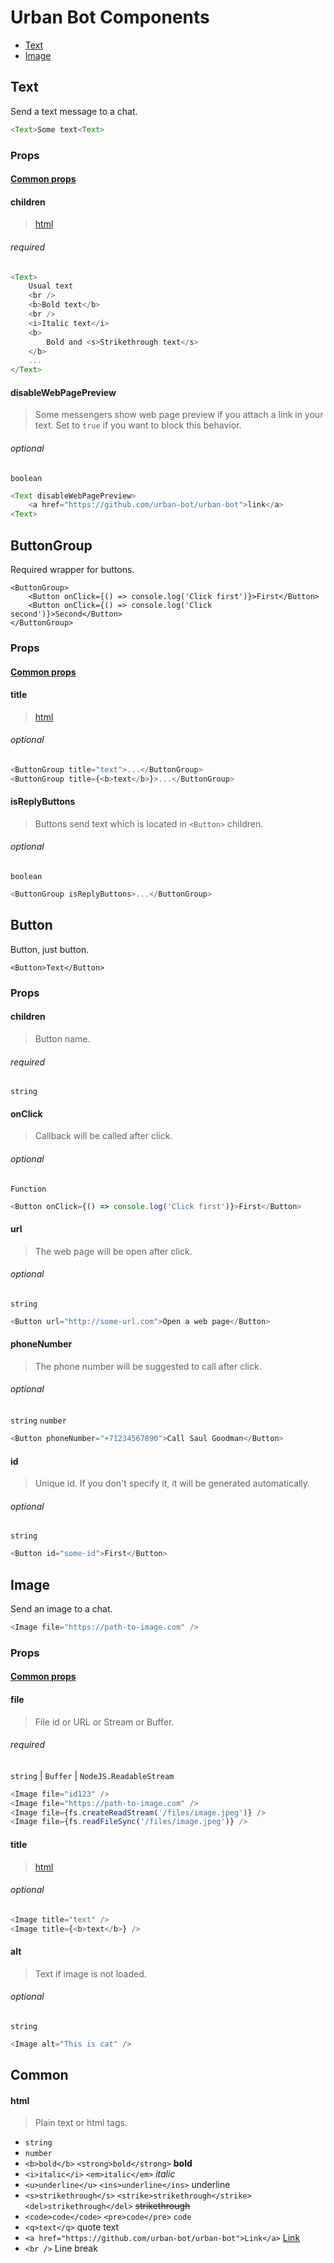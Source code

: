 
# Urban Bot Components  

* [Text](#text)
* [Image](#image)
  
## Text
Send a text message to a chat.
```javascript  
<Text>Some text<Text>  
```  
### Props  
#### [Common props](#common-props)
####  children
> [html](#html)
###### required

```javascript  
<Text>    
    Usual text    
    <br />    
    <b>Bold text</b>    
    <br />    
    <i>Italic text</i>    
    <b>    
        Bold and <s>Strikethrough text</s>    
    </b>
    ...
</Text>  
```
#### disableWebPagePreview
> Some messengers show web page preview if you attach a link in your text. Set to `true` if you want to block this behavior.
###### optional
`boolean`
```javascript
<Text disableWebPagePreview>
    <a href="https://github.com/urban-bot/urban-bot">link</a>
<Text>
```
## ButtonGroup
Required wrapper for buttons.
```
<ButtonGroup>
    <Button onClick={() => console.log('Click first')}>First</Button>
    <Button onClick={() => console.log('Click second')}>Second</Button>
</ButtonGroup>
```
### Props  
#### [Common props](#common-props)
#### title
> [html](#html)
###### optional
```javascript
<ButtonGroup title="text">...</ButtonGroup>
<ButtonGroup title={<b>text</b>}>...</ButtonGroup>
```
#### isReplyButtons
> Buttons send text which is located in `<Button>` children.
###### optional
`boolean`
```javascript
<ButtonGroup isReplyButtons>...</ButtonGroup>
```

## Button
Button, just button.
```
<Button>Text</Button>
```
### Props
#### children
> Button name.
###### required
`string`
#### onClick
> Callback will be called after click.
###### optional
`Function`
```javascript
<Button onClick={() => console.log('Click first')}>First</Button>
```
#### url
> The web page will be open after click.
###### optional
`string`
```javascript
<Button url="http://some-url.com">Open a web page</Button>
```
#### phoneNumber
> The phone number will be suggested to call after click.
###### optional
`string` `number`
```javascript
<Button phoneNumber="+71234567890">Call Saul Goodman</Button>
```
#### id
> Unique id. If you don't specify it, it will be generated automatically.
###### optional
`string`
```javascript
<Button id="some-id">First</Button>
```
## Image
Send an image to a chat.
```javascript
<Image file="https://path-to-image.com" />
```  
### Props  
#### [Common props](#common-props)
#### file
> File id or URL or Stream or Buffer.
###### required
`string` | `Buffer` | `NodeJS.ReadableStream`
```javascript
<Image file="id123" />
<Image file="https://path-to-image.com" />
<Image file={fs.createReadStream('/files/image.jpeg')} />
<Image file={fs.readFileSync('/files/image.jpeg')} />
```
#### title
> [html](#html)
###### optional
```javascript
<Image title="text" />
<Image title={<b>text</b>} />
```
#### alt
> Text if image is not loaded.
###### optional
`string`
```javascript
<Image alt="This is cat" />
```
## Common

#### html
> Plain text or html tags.

* `string`  
* `number`  
* `<b>bold</b>` `<strong>bold</strong>`  **bold**
* `<i>italic</i>` `<em>italic</em>`  *italic*  
* `<u>underline</u>` `<ins>underline</ins>`  underline
* `<s>strikethrough</s>` `<strike>strikethrough</strike>` `<del>strikethrough</del>`   ~~strikethrough~~  
* `<code>code</code>` `<pre>code</pre>` `code`  
* `<q>text</q>`  quote text
* `<a href="https://github.com/urban-bot/urban-bot">Link</a>`  [Link](https://github.com/urban-bot/urban-bot)  
* `<br />`  Line break  

